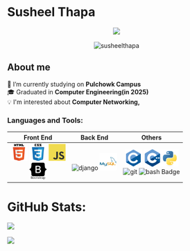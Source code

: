 # Susheel Thapa

<div id="header" align="center">
  <img src="https://media.giphy.com/media/cUAGuLiEcTBwRfkAQq/giphy.gif" width="200"/>
</div>
<p align="center"> <img src="https://komarev.com/ghpvc/?username=susheelthapa&label=Profile%20views&color=blueviolet&style=rounded" alt="susheelthapa" /> </p>

## About me

🔭&nbsp;I’m currently studying on **Pulchowk Campus**
<br/>🎓&nbsp;Graduated in **Computer Engineering(in 2025)**
<br/>💡&nbsp;I'm interested about **Computer Networking,**

<h3 align="left">Languages and Tools:</h3>

|                                                                                                                                                                                                                                                                                                     **Front End**                                                                                                                                                                                                                                                                                                      |                                                                                                                    **Back End**                                                                                                                     |                                                                                                                                                                                                                                                                                                                        Others                                                                                                                                                                                                                                                                                                                         |
| :--------------------------------------------------------------------------------------------------------------------------------------------------------------------------------------------------------------------------------------------------------------------------------------------------------------------------------------------------------------------------------------------------------------------------------------------------------------------------------------------------------------------------------------------------------------------------------------------------------------------: | :-------------------------------------------------------------------------------------------------------------------------------------------------------------------------------------------------------------------------------------------------: | :---------------------------------------------------------------------------------------------------------------------------------------------------------------------------------------------------------------------------------------------------------------------------------------------------------------------------------------------------------------------------------------------------------------------------------------------------------------------------------------------------------------------------------------------------------------------------------------------------------------------------------------------------: |
| <img src="https://raw.githubusercontent.com/devicons/devicon/master/icons/html5/html5-original-wordmark.svg" alt="html5" width="40" height="40"/> <img src="https://raw.githubusercontent.com/devicons/devicon/master/icons/css3/css3-original-wordmark.svg" alt="css3" width="40" height="40"/> <img src="https://raw.githubusercontent.com/devicons/devicon/master/icons/javascript/javascript-original.svg" alt="javascript" width="40" height="40"/><br/><img src="https://raw.githubusercontent.com/devicons/devicon/master/icons/bootstrap/bootstrap-plain-wordmark.svg" alt="bootstrap" width="40" height="40"> | <img src="https://cdn.worldvectorlogo.com/logos/django.svg" alt="django" width="40" height="40"/> <img src="https://raw.githubusercontent.com/devicons/devicon/master/icons/mysql/mysql-original-wordmark.svg" alt="mysql" width="40" height="40"/> | <img src="https://raw.githubusercontent.com/devicons/devicon/master/icons/c/c-original.svg" alt="c" width="40" height="40"/> <img src="https://raw.githubusercontent.com/devicons/devicon/master/icons/cplusplus/cplusplus-original.svg" alt="cplusplus" width="40" height="40"/><img src="https://raw.githubusercontent.com/devicons/devicon/master/icons/python/python-original.svg" alt="python" width="40" height="40"/><br/> <img src="https://www.vectorlogo.zone/logos/git-scm/git-scm-icon.svg" alt="git" width="40" height="40"/> <img src="https://img.shields.io/badge/Bash-05122A?style=flat&logo=gnu-bash" alt="bash Badge" height="25"> |

# GitHub Stats:

![](https://github-readme-stats.vercel.app/api?username=SusheelThapa&theme=yeblu&hide_border=false&include_all_commits=true&count_private=true)

![](https://github-readme-streak-stats.herokuapp.com/?user=SusheelThapa&theme=yeblu&hide_border=false)
